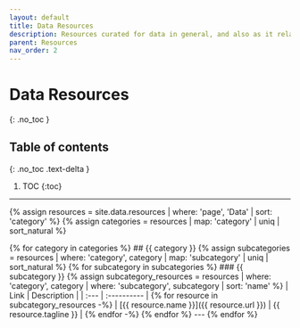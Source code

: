 ```yaml
---
layout: default
title: Data Resources
description: Resources curated for data in general, and also as it relates to health tech.
parent: Resources
nav_order: 2
---
```


# Data Resources
{: .no_toc }

## Table of contents
{: .no_toc .text-delta }

1. TOC
{:toc}

---

{% assign resources = site.data.resources | where: 'page', 'Data' | sort: 'category' %}
{% assign categories = resources | map: 'category' | uniq | sort_natural %}

<div>
{% for category in categories %}
## {{ category }}
  {% assign subcategories = resources | where: 'category', category | map: 'subcategory' | uniq | sort_natural %}
  {% for subcategory in subcategories %}
### {{ subcategory }}
    {% assign subcategory_resources = resources | where: 'category', category | where: 'subcategory', subcategory | sort: 'name' %}
| Link | Description |
| :--- | :---------- |
    {% for resource in subcategory_resources -%}
| [{{ resource.name }}]({{ resource.url }}) | {{ resource.tagline }} |
    {% endfor -%}
  {% endfor %}
  ---
{% endfor %}
</div>

